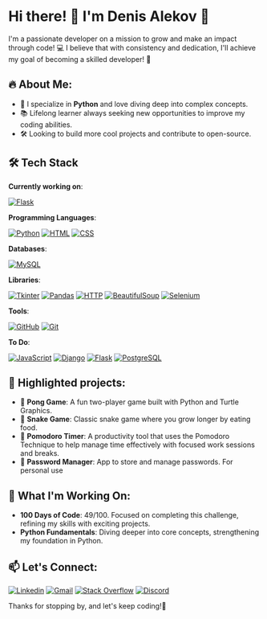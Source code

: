 # Hi there! 👋 I'm Denis Alekov 🚀

I'm a passionate developer on a mission to grow and make an impact through code! 💻 I believe that with consistency and dedication, I'll achieve my goal of becoming a skilled developer! 💪

## 🔥 About Me:
- 🚀 I specialize in **Python** and love diving deep into complex concepts.
- 📚 Lifelong learner always seeking new opportunities to improve my coding abilities.
- 🛠️ Looking to build more cool projects and contribute to open-source.

## 🛠️ Tech Stack

**Currently working on**:

<a href="https://github.com/dalekov"><img src="https://img.shields.io/badge/Flask-000000?style=for-the-badge&logo=flask&logoColor=white" alt="Flask" /></a>

**Programming Languages**:

<a href="https://github.com/dalekov"><img src="https://img.shields.io/badge/python-3670A0?style=for-the-badge&logo=python&logoColor=ffdd54" alt="Python" /></a>
<a href="https://www.w3.org/html/"><img src="https://img.shields.io/badge/html5-E34F26?style=for-the-badge&logo=html5&logoColor=white" alt="HTML" /></a>
<a href="https://www.w3.org/Style/CSS/"><img src="https://img.shields.io/badge/css3-1572B6?style=for-the-badge&logo=css3&logoColor=white" alt="CSS" /></a>

**Databases**:

<a href="https://www.mysql.com/"><img src="https://img.shields.io/badge/mysql-4479A1?style=for-the-badge&logo=mysql&logoColor=white" alt="MySQL" /></a>


**Libraries**:

<a href="https://wiki.python.org/moin/TkInter"><img src="https://img.shields.io/badge/Tkinter-1F8F8C?style=for-the-badge&logo=python&logoColor=white" alt="Tkinter" /></a>
<a href="https://pandas.pydata.org/"><img src="https://img.shields.io/badge/Pandas-150458?style=for-the-badge&logo=pandas&logoColor=white" alt="Pandas" /></a>
<a href="https://developer.mozilla.org/en-US/docs/Web/HTTP"><img src="https://img.shields.io/badge/HTTP-5D5D5D?style=for-the-badge&logo=http&logoColor=white" alt="HTTP" /></a>
<a href="https://www.crummy.com/software/BeautifulSoup/"><img src="https://img.shields.io/badge/BeautifulSoup-brightgreen?style=for-the-badge&logo=python&logoColor=white" alt="BeautifulSoup" /></a>
<a href="https://www.selenium.dev/"><img src="https://img.shields.io/badge/Selenium-orange?style=for-the-badge&logo=selenium&logoColor=white" alt="Selenium" /></a>




**Tools**:

<a href="https://github.com/"><img src="https://img.shields.io/badge/github-181717?style=for-the-badge&logo=github&logoColor=white" alt="GitHub" /></a>
<a href="https://git-scm.com/"><img src="https://img.shields.io/badge/git-F05032?style=for-the-badge&logo=git&logoColor=white" alt="Git" /></a>

**To Do**:

<a href="https://developer.mozilla.org/en-US/docs/Web/JavaScript"><img src="https://img.shields.io/badge/javascript-F7DF1E?style=for-the-badge&logo=javascript&logoColor=black" alt="JavaScript" /></a>
<a href="https://www.djangoproject.com/"><img src="https://img.shields.io/badge/django-092E20?style=for-the-badge&logo=django&logoColor=white" alt="Django" /></a>
<a href="https://flask.palletsprojects.com/"><img src="https://img.shields.io/badge/flask-000000?style=for-the-badge&logo=flask&logoColor=white" alt="Flask" /></a>
<a href="https://www.postgresql.org/"><img src="https://img.shields.io/badge/postgresql-336791?style=for-the-badge&logo=postgresql&logoColor=white" alt="PostgreSQL" /></a>






## 🚀 Highlighted projects:
- 🏓 **Pong Game**: A fun two-player game built with Python and Turtle Graphics.
- 🐍 **Snake Game**: Classic snake game where you grow longer by eating food.
- 🍅 **Pomodoro Timer**: A productivity tool that uses the Pomodoro Technique to help manage time effectively with focused work sessions and breaks.
- 🔐 **Password Manager**: App to store and manage passwords. For personal use

## 🌟 What I'm Working On:
- **100 Days of Code**: 49/100. Focused on completing this challenge, refining my skills with exciting projects.
- **Python Fundamentals**: Diving deeper into core concepts, strengthening my foundation in Python.

## 📫 Let's Connect:
[![Linkedin](https://img.shields.io/badge/-LinkedIn-blue?style=flat&logo=Linkedin&logoColor=white)](https://www.linkedin.com/in/dalekov/)
[![Gmail](https://img.shields.io/badge/-Gmail-c14438?style=flat&logo=Gmail&logoColor=white)](mailto:denis.alekov1@gmail.com)
[![Stack Overflow](https://img.shields.io/badge/-Stack_Overflow-FE7A16?style=flat&logo=stack-overflow&logoColor=white)](https://stackoverflow.com/users/23987588/denignn)
[![Discord](https://img.shields.io/badge/-Discord-7289DA?style=flat&logo=discord&logoColor=white)](https://discord.com/users/shmentikapeli)


Thanks for stopping by, and let's keep coding!🚀
